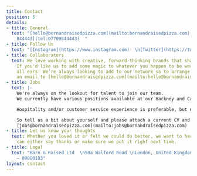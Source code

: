 ```yaml
---
title: Contact
position: 5
details:
- title: General
  text: "[hello@bornandraisedpizza.com](mailto:bornandraisedpizza.com)  \n[+44 7709
    844443](tel:07709844443)  "
- title: Follow Us
  text: "[Instagram](https://www.instagram.com)  \n[Twitter](https://twitter.com)"
- title: Collaborators
  text: We love working with creative, forward-thinking brands that share our values.
    If you'd like us to add some magic to whatever you happen to be working on, we're
    all ears! We’re always looking to add to our network so to arrange a chat, send
    an email to [hello@bornandraisedpizza.com](mailto:hello@bornandraisedpizza.com)
- title: Jobs
  text: |-
    We're always on the lookout for talent to join our team.
    We currently have various positions available at our Hackney and Camden locations.

    Hospitality and/or customer service experience is preferable, but not essential.

    So tell us a bit about yourself and please attach a current CV and send to
    [jobs@bornandraisedpizza.com](mailto:jobs@bornandraisedpizza.com)
- title: Let us know your thoughts
  text: Whether you loved it or felt we could do better, we want to hear it so we
    can either say thanks or make sure we put it right next time.
- title: Legal
  text: "Born & Raised Ltd  \n50a Walford Road \nLondon, United Kingdom  \nN16 8ED\n\nCompany
    — 09880183"
layout: contact
---
```


